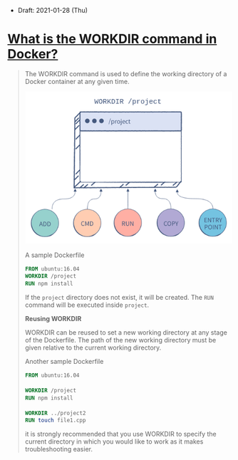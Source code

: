 * Draft: 2021-01-28 (Thu)

# [What is the WORKDIR command in Docker?](https://www.educative.io/edpresso/what-is-the-workdir-command-in-docker)

> The WORKDIR command is used to define the working directory of a Docker container at any given time.
>
> <img src='images/docker-workdir-example.png'>
>
> A sample Dockerfile
>
> ```dockerfile
> FROM ubuntu:16.04
> WORKDIR /project
> RUN npm install 
> ```
>
> If the `project` directory does not exist, it will be created. The `RUN` command will be executed inside `project`.
>
> **Reusing WORKDIR**
>
> WORKDIR can be reused to set a new working directory at any stage of the Dockerfile. The path of the new working directory must be given relative to the current working directory.
>
> Another sample Dockerfile
>
> ```dockerfile
> FROM ubuntu:16.04
> 
> WORKDIR /project
> RUN npm install 
> 
> WORKDIR ../project2
> RUN touch file1.cpp
> ```
>
> it is strongly recommended that you use WORKDIR to specify the current directory in which you would like to work as it makes troubleshooting easier.